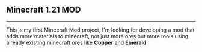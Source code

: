 ## Minecraft 1.21 MOD
---
This is my first Minecraft Mod project,
I'm looking for developing a mod that adds more materials to minecraft, not just more ores but more tools using already existing minecraft ores like **Copper** and **Emerald**
